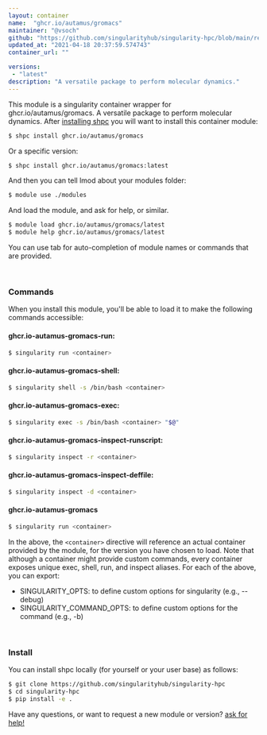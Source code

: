 ```yaml
---
layout: container
name:  "ghcr.io/autamus/gromacs"
maintainer: "@vsoch"
github: "https://github.com/singularityhub/singularity-hpc/blob/main/registry/ghcr.io/autamus/gromacs/container.yaml"
updated_at: "2021-04-18 20:37:59.574743"
container_url: ""

versions:
 - "latest"
description: "A versatile package to perform molecular dynamics."
---
```


This module is a singularity container wrapper for ghcr.io/autamus/gromacs.
A versatile package to perform molecular dynamics.
After [installing shpc](#install) you will want to install this container module:

```bash
$ shpc install ghcr.io/autamus/gromacs
```

Or a specific version:

```bash
$ shpc install ghcr.io/autamus/gromacs:latest
```

And then you can tell lmod about your modules folder:

```bash
$ module use ./modules
```

And load the module, and ask for help, or similar.

```bash
$ module load ghcr.io/autamus/gromacs/latest
$ module help ghcr.io/autamus/gromacs/latest
```

You can use tab for auto-completion of module names or commands that are provided.

<br>

### Commands

When you install this module, you'll be able to load it to make the following commands accessible:

#### ghcr.io-autamus-gromacs-run:

```bash
$ singularity run <container>
```

#### ghcr.io-autamus-gromacs-shell:

```bash
$ singularity shell -s /bin/bash <container>
```

#### ghcr.io-autamus-gromacs-exec:

```bash
$ singularity exec -s /bin/bash <container> "$@"
```

#### ghcr.io-autamus-gromacs-inspect-runscript:

```bash
$ singularity inspect -r <container>
```

#### ghcr.io-autamus-gromacs-inspect-deffile:

```bash
$ singularity inspect -d <container>
```



#### ghcr.io-autamus-gromacs

```bash
$ singularity run <container>
```


In the above, the `<container>` directive will reference an actual container provided
by the module, for the version you have chosen to load. Note that although a container
might provide custom commands, every container exposes unique exec, shell, run, and
inspect aliases. For each of the above, you can export:

 - SINGULARITY_OPTS: to define custom options for singularity (e.g., --debug)
 - SINGULARITY_COMMAND_OPTS: to define custom options for the command (e.g., -b)

<br>
  
### Install

You can install shpc locally (for yourself or your user base) as follows:

```bash
$ git clone https://github.com/singularityhub/singularity-hpc
$ cd singularity-hpc
$ pip install -e .
```

Have any questions, or want to request a new module or version? [ask for help!](https://github.com/singularityhub/singularity-hpc/issues)